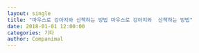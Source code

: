 ```yaml
---
layout: single
title: "마우스로 강아지와 산책하는 방법 마우스로 강아지와  산책하는 방법"
date: 2018-01-01 12:00:00
categories: 기타
author: Companimal
---
```

